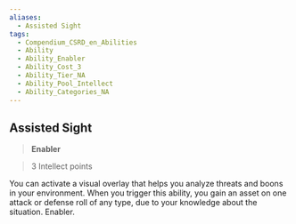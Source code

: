 ```yaml
---
aliases:
  - Assisted Sight
tags:
  - Compendium_CSRD_en_Abilities
  - Ability
  - Ability_Enabler
  - Ability_Cost_3
  - Ability_Tier_NA
  - Ability_Pool_Intellect
  - Ability_Categories_NA
---
```

  
    
## Assisted Sight    
>**Enabler**    
>3 Intellect points  
    
You can activate a visual overlay that helps you analyze threats and boons in your environment. When you trigger this ability, you gain an asset on one attack or defense roll of any type, due to your knowledge about the situation. Enabler.